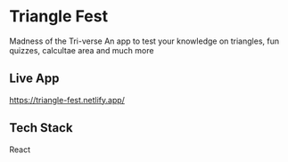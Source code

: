 # Triangle Fest

Madness of the Tri-verse
An app to test your knowledge on triangles, fun quizzes, calcultae area and much more

## Live App

https://triangle-fest.netlify.app/

## Tech Stack

React

